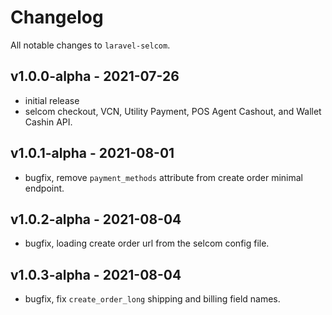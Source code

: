 # Changelog

All notable changes to `laravel-selcom`.

## v1.0.0-alpha - 2021-07-26

- initial release
- selcom checkout, VCN, Utility Payment, POS Agent Cashout,
  and Wallet Cashin API.

## v1.0.1-alpha - 2021-08-01

- bugfix, remove `payment_methods` attribute from create order minimal endpoint.

## v1.0.2-alpha - 2021-08-04

- bugfix, loading create order url from the selcom config file.

## v1.0.3-alpha - 2021-08-04

- bugfix, fix `create_order_long` shipping and billing field names.

